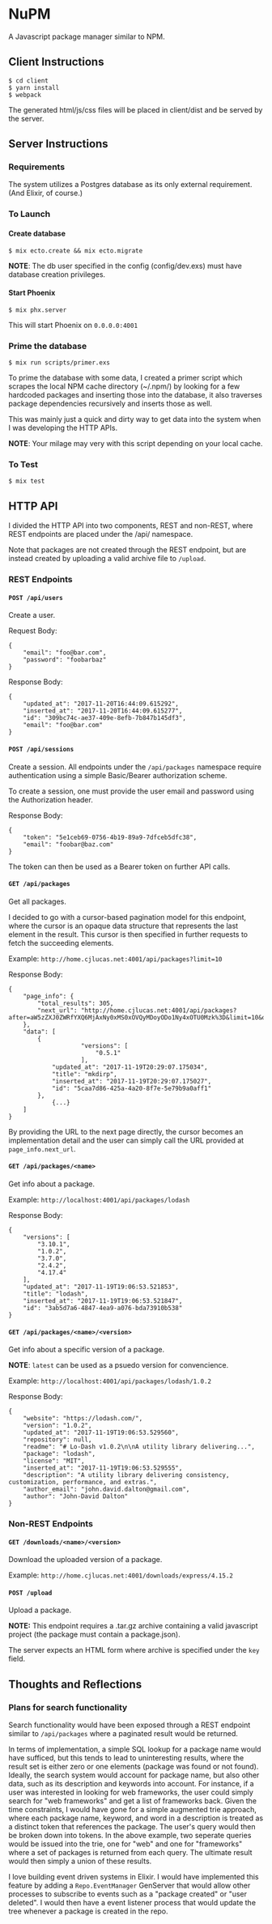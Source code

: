 # NuPM

A Javascript package manager similar to NPM.

## Client Instructions

```
$ cd client
$ yarn install
$ webpack
```

The generated html/js/css files will be placed in client/dist and be served
by the server.

## Server Instructions

### Requirements

The system utilizes a Postgres database as its only external requirement. (And Elixir, of course.)

### To Launch

#### Create database

`$ mix ecto.create && mix ecto.migrate`

**NOTE**: The db user specified in the config (config/dev.exs) must have
database creation privileges.

#### Start Phoenix

`$ mix phx.server`

This will start Phoenix on `0.0.0.0:4001`

### Prime the database

`$ mix run scripts/primer.exs`

To prime the database with some data, I created a primer script which scrapes
the local NPM cache directory (~/.npm/) by looking for a few hardcoded packages
and inserting those into the database, it also traverses package dependencies
recursively and inserts those as well.

This was mainly just a quick and dirty way to get data into the system when
I was developing the HTTP APIs.

**NOTE**: Your milage may very with this script depending on your local cache.

### To Test

`$ mix test`

## HTTP API

I divided the HTTP API into two components, REST and non-REST, where REST endpoints
are placed under the /api/ namespace.

Note that packages are not created through the REST endpoint, but are instead
created by uploading a valid archive file to `/upload`.

### REST Endpoints

#### `POST /api/users`

Create a user.

Request Body:
```
{
    "email": "foo@bar.com",
    "password": "foobarbaz"
}
```

Response Body:
```
{
	"updated_at": "2017-11-20T16:44:09.615292",
	"inserted_at": "2017-11-20T16:44:09.615277",
	"id": "309bc74c-ae37-409e-8efb-7b847b145df3",
	"email": "foo@bar.com"
}
```

#### `POST /api/sessions`

Create a session. All endpoints under the `/api/packages` namespace require
authentication using a simple Basic/Bearer authorization scheme.

To create a session, one must provide the user email and password using
the Authorization header.

Response Body:
```
{
	"token": "5e1ceb69-0756-4b19-89a9-7dfceb5dfc38",
	"email": "foobar@baz.com"
}
```

The token can then be used as a Bearer token on further API calls.

#### `GET /api/packages`

Get all packages.

I decided to go with a cursor-based pagination model for this endpoint, where
the cursor is an opaque data structure that represents the last element in the
result. This cursor is then specified in further requests to fetch the succeeding
elements.

Example:
`http://home.cjlucas.net:4001/api/packages?limit=10`

Response Body:
```
{
    "page_info": {
		"total_results": 305,
		"next_url": "http://home.cjlucas.net:4001/api/packages?after=aW5zZXJ0ZWRfYXQ6MjAxNy0xMS0xOVQyMDoyODo1Ny4xOTU0Mzk%3D&limit=10&order=inserted_at"
	},
	"data": [
		{
            		"versions": [
                		"0.5.1"
            		],
			"updated_at": "2017-11-19T20:29:07.175034",
			"title": "mkdirp",
			"inserted_at": "2017-11-19T20:29:07.175027",
			"id": "5caa7d86-425a-4a20-8f7e-5e79b9a0aff1"
		},
        	{...}
    ]
}
```

By providing the URL to the next page directly, the cursor becomes an implementation
detail and the user can simply call the URL provided at `page_info.next_url`.

#### `GET /api/packages/<name>`

Get info about a package.

Example:
`http://localhost:4001/api/packages/lodash`

Response Body:
```
{
	"versions": [
		"3.10.1",
		"1.0.2",
		"3.7.0",
		"2.4.2",
		"4.17.4"
	],
	"updated_at": "2017-11-19T19:06:53.521853",
	"title": "lodash",
	"inserted_at": "2017-11-19T19:06:53.521847",
	"id": "3ab5d7a6-4847-4ea9-a076-bda73910b538"
}
```

#### `GET /api/packages/<name>/<version>`

Get info about a specific version of a package.

**NOTE**: `latest` can be used as a psuedo version for convencience.

Example:
`http://localhost:4001/api/packages/lodash/1.0.2`

Response Body:
```
{
	"website": "https://lodash.com/",
	"version": "1.0.2",
	"updated_at": "2017-11-19T19:06:53.529560",
	"repository": null,
	"readme": "# Lo-Dash v1.0.2\n\nA utility library delivering...",
	"package": "lodash",
	"license": "MIT",
	"inserted_at": "2017-11-19T19:06:53.529555",
	"description": "A utility library delivering consistency, customization, performance, and extras.",
	"author_email": "john.david.dalton@gmail.com",
	"author": "John-David Dalton"
}
```


### Non-REST Endpoints

#### `GET /downloads/<name>/<version>`

Download the uploaded version of a package.

Example:
`http://home.cjlucas.net:4001/downloads/express/4.15.2`

#### `POST /upload`

Upload a package.

**NOTE:** This endpoint requires a .tar.gz archive containing a valid javascript
project (the package must contain a package.json).

The server expects an HTML form where archive is specified under the `key` field.

## Thoughts and Reflections

### Plans for search functionality

Search functionality would have been exposed through a REST endpoint similar
to `/api/packages` where a paginated result would be returned.

In terms of implementation, a simple SQL lookup for a package name would
have sufficed, but this tends to lead to uninteresting results, where the result
set is either zero or one elements (package was found or not found). Ideally,
the search system would account for package name, but also other data, such as
its description and keywords into account. For instance, if a user was interested
in looking for web frameworks, the user could simply search for "web frameworks"
and get a list of frameworks back. Given the time constraints, I would have
gone for a simple augmented trie approach, where each package name, keyword,
and word in a description is treated as a distinct token that references the
package. The user's query would then be broken down into tokens. In the above
example, two seperate queries would be issued into the trie, one for "web" and
one for "frameworks" where a set of packages is returned from each query. The
ultimate result would then simply a union of these results.

I love building event driven systems in Elixir. I would have implemented this
feature by adding a `Repo.EventManager` GenServer that would allow other processes
to subscribe to events such as a "package created" or "user deleted". I would
then have a event listener process that would update the tree whenever a
package is created in the repo.

